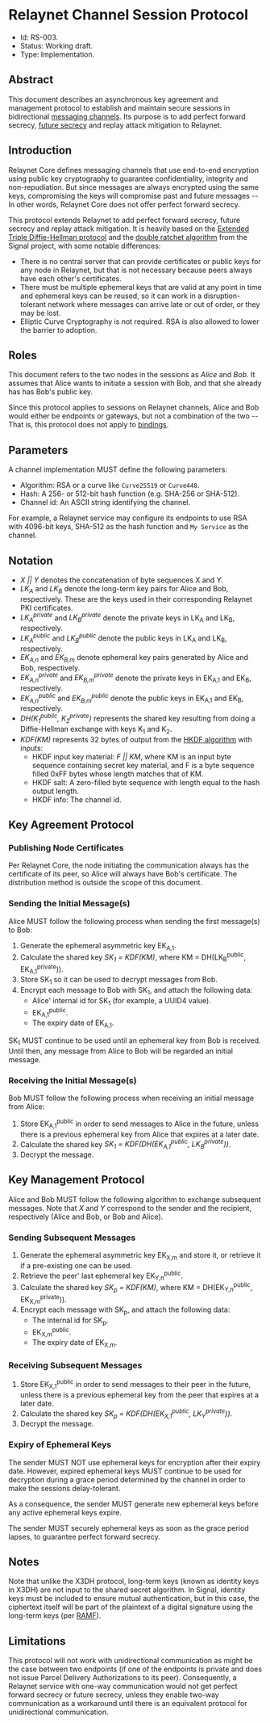 # Relaynet Channel Session Protocol

- Id: RS-003.
- Status: Working draft.
- Type: Implementation.

## Abstract

This document describes an asynchronous key agreement and management protocol to establish and maintain secure sessions in bidirectional [messaging channels](rs000-core.md#messaging-protocols). Its purpose is to add perfect forward secrecy, [future secrecy](https://signal.org/blog/advanced-ratcheting/) and replay attack mitigation to Relaynet.

## Introduction

Relaynet Core defines messaging channels that use end-to-end encryption using public key cryptography to guarantee confidentiality, integrity and non-repudiation. But since messages are always encrypted using the same keys, compromising the keys will compromise past and future messages -- In other words, Relaynet Core does not offer perfect forward secrecy.

This protocol extends Relaynet to add perfect forward secrecy, future secrecy and replay attack mitigation. It is heavily based on the [Extended Triple Diffie-Hellman protocol](https://signal.org/docs/specifications/x3dh/) and the [double ratchet algorithm](https://signal.org/docs/specifications/doubleratchet/) from the Signal project, with some notable differences:

- There is no central server that can provide certificates or public keys for any node in Relaynet, but that is not necessary because peers always have each other's certificates.
- There must be multiple ephemeral keys that are valid at any point in time and ephemeral keys can be reused, so it can work in a disruption-tolerant network where messages can arrive late or out of order, or they may be lost. 
- Elliptic Curve Cryptography is not required. RSA is also allowed to lower the barrier to adoption.

## Roles

This document refers to the two nodes in the sessions as _Alice_ and _Bob_. It assumes that Alice wants to initiate a session with Bob, and that she already has has Bob's public key.

Since this protocol applies to sessions on Relaynet channels, Alice and Bob would either be endpoints or gateways, but not a combination of the two -- That is, this protocol does not apply to [bindings](rs000-core.md#message-transport-bindings).

## Parameters

A channel implementation MUST define the following parameters:

- Algorithm: RSA or a curve like `Curve25519` or `Curve448`.
- Hash: A 256- or 512-bit hash function (e.g. SHA-256 or SHA-512).
- Channel id: An ASCII string identifying the channel.

For example, a Relaynet service may configure its endpoints to use RSA with 4096-bit keys, SHA-512 as the hash function and `My Service` as the channel.

## Notation

- _X || Y_ denotes the concatenation of byte sequences X and Y.
- _LK<sub>A</sub>_ and _LK<sub>B</sub>_ denote the long-term key pairs for Alice and Bob, respectively. These are the keys used in their corresponding Relaynet PKI certificates.
- _LK<sub>A</sub><sup>private</sup>_ and _LK<sub>B</sub><sup>private</sup>_ denote the private keys in LK<sub>A</sub> and LK<sub>B</sub>, respectively.
- _LK<sub>A</sub><sup>public</sup>_ and _LK<sub>B</sub><sup>public</sup>_ denote the public keys in LK<sub>A</sub> and LK<sub>B</sub>, respectively.
- _EK<sub>A,n</sub>_ and _EK<sub>B,m</sub>_ denote ephemeral key pairs generated by Alice and Bob, respectively.
- _EK<sub>A,n</sub><sup>private</sup>_ and _EK<sub>B,m</sub><sup>private</sup>_ denote the private keys in EK<sub>A,1</sub> and EK<sub>B</sub>, respectively.
- _EK<sub>A,n</sub><sup>public</sup>_ and _EK<sub>B,m</sub><sup>public</sup>_ denote the public keys in EK<sub>A,1</sub> and EK<sub>B</sub>, respectively.
- _DH(K<sub>1</sub><sup>public</sup>, K<sub>2</sub><sup>private</sup>)_ represents the shared key resulting from doing a Diffie-Hellman exchange with keys K<sub>1</sub> and K<sub>2</sub>.
- _KDF(KM)_ represents 32 bytes of output from the [HKDF algorithm](https://en.wikipedia.org/wiki/HKDF) with inputs:
  - HKDF input key material: _F || KM_, where KM is an input byte sequence containing secret key material, and F is a byte sequence filled 0xFF bytes whose length matches that of KM.
  - HKDF salt: A zero-filled byte sequence with length equal to the hash output length.
  - HKDF info: The channel id.

## Key Agreement Protocol

### Publishing Node Certificates

Per Relaynet Core, the node initiating the communication always has the certificate of its peer, so Alice will always have Bob's certificate. The distribution method is outside the scope of this document.

### Sending the Initial Message(s)

Alice MUST follow the following process when sending the first message(s) to Bob:

1. Generate the ephemeral asymmetric key EK<sub>A,1</sub>.
1. Calculate the shared key _SK<sub>1</sub> = KDF(KM)_, where KM = DH(LK<sub>B</sub><sup>public</sup>, EK<sub>A,1</sub><sup>private</sup>)).
1. Store SK<sub>1</sub> so it can be used to decrypt messages from Bob.
1. Encrypt each message to Bob with SK<sub>1</sub>, and attach the following data:
   - Alice' internal id for SK<sub>1</sub> (for example, a UUID4 value).
   - EK<sub>A,1</sub><sup>public</sup>.
   - The expiry date of EK<sub>A,1</sub>.

SK<sub>1</sub> MUST continue to be used until an ephemeral key from Bob is received. Until then, any message from Alice to Bob will be regarded an initial message.

### Receiving the Initial Message(s)

Bob MUST follow the following process when receiving an initial message from Alice:

1. Store EK<sub>A,1</sub><sup>public</sup> in order to send messages to Alice in the future, unless there is a previous ephemeral key from Alice that expires at a later date.
1. Calculate the shared key _SK<sub>1</sub> = KDF(DH(EK<sub>A,1</sub><sup>public</sup>, LK<sub>B</sub><sup>private</sup>))_.
1. Decrypt the message.

## Key Management Protocol

Alice and Bob MUST follow the following algorithm to exchange subsequent messages. Note that _X_ and _Y_ correspond to the sender and the recipient, respectively (Alice and Bob, or Bob and Alice).

### Sending Subsequent Messages

1. Generate the ephemeral asymmetric key EK<sub>X,m</sub> and store it, or retrieve it if a pre-existing one can be used.
1. Retrieve the peer' last ephemeral key EK<sub>Y,n</sub><sup>public</sup>.
1. Calculate the shared key _SK<sub>p</sub> = KDF(KM)_, where KM = DH(EK<sub>Y,n</sub><sup>public</sup>, EK<sub>X,m</sub><sup>private</sup>)).
1. Encrypt each message with SK<sub>p</sub>, and attach the following data:
   - The internal id for SK<sub>p</sub>.
   - EK<sub>X,m</sub><sup>public</sup>.
   - The expiry date of EK<sub>X,m</sub>.

### Receiving Subsequent Messages

1. Store EK<sub>X,1</sub><sup>public</sup> in order to send messages to their peer in the future, unless there is a previous ephemeral key from the peer that expires at a later date.
1. Calculate the shared key _SK<sub>p</sub> = KDF(DH(EK<sub>X,1</sub><sup>public</sup>, LK<sub>Y</sub><sup>private</sup>))_.
1. Decrypt the message.

### Expiry of Ephemeral Keys

The sender MUST NOT use ephemeral keys for encryption after their expiry date. However, expired ephemeral keys MUST continue to be used for decryption during a grace period determined by the channel in order to make the sessions delay-tolerant.

As a consequence, the sender MUST generate new ephemeral keys before any active ephemeral keys expire.

The sender MUST securely ephemeral keys as soon as the grace period lapses, to guarantee perfect forward secrecy.

## Notes

Note that unlike the X3DH protocol, long-term keys (known as identity keys in X3DH) are not input to the shared secret algorithm. In Signal, identity keys must be included to ensure mutual authentication, but in this case, the ciphertext itself will be part of the plaintext of a digital signature using the long-term keys (per [RAMF](rs001-ramf.md)).

## Limitations

This protocol will not work with unidirectional communication as might be the case between two endpoints (if one of the endpoints is private and does not issue Parcel Delivery Authorizations to its peer). Consequently, a Relaynet service with one-way communication would not get perfect forward secrecy or future secrecy, unless they enable two-way communication as a workaround until there is an equivalent protocol for unidirectional communication.

